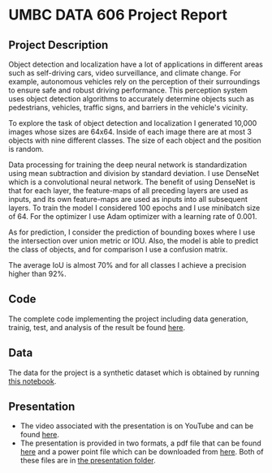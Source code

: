 # UMBC DATA 606 Project Report

## Project Description
 
Object detection and localization have a lot of applications in different areas such as self-driving cars, video surveillance, and climate change. For example, autonomous vehicles rely on the perception of their surroundings to ensure safe and robust driving performance. This perception system uses object detection algorithms to accurately determine objects such as pedestrians, vehicles, traffic signs, and barriers in the vehicle's vicinity. 

To explore the task of object detection and localization I generated 10,000 images whose sizes are 64x64. Inside of each image there are at most 3 objects with nine different classes. The size of each object and the position is random.

Data processing for training the deep neural network is standardization using mean subtraction and division by standard deviation.
I use DenseNet which is a convolutional neural network. The benefit of using DenseNet is that for each layer, the feature-maps of all preceding layers are used as inputs, and its own feature-maps are used as inputs into all subsequent layers.
To train the model I considered 100 epochs and I use minibatch size of 64. For the optimizer I use Adam optimizer with a learning rate of 0.001.

As for prediction, I consider the prediction of bounding boxes where I use the intersection over union metric or IOU. Also, the model is able to predict the class of objects, and for comparison I use a confusion matrix.

The average IoU is almost 70% and for all classes I achieve a precision higher than 92%.

## Code
The complete code implementing the project including data generation, trainig, test, and analysis of the result be found [here](https://github.com/DATA-606-FALL-2022/data606_Tahereh/blob/main/02_train_and_test_DenseNet.ipynb).

## Data
The data for the project is a synthetic dataset which is obtained by running [this notebook](https://github.com/DATA-606-FALL-2022/data606_Tahereh/blob/main/01_data_Generator.ipynb).

## Presentation
- The video associated with the presentation is on YouTube and can be found [here](https://youtu.be/MDEWD0ut4Sc).
- The presentation is provided in two formats, a pdf file that can be found [here](https://github.com/DATA-606-FALL-2022/data606_Tahereh/blob/main/presentation/Presentation_Capstone606_Tahereh_Hematian.pdf) and a power point file which can be downloaded from [here](https://github.com/DATA-606-FALL-2022/data606_Tahereh/blob/main/presentation/Presentation_Capstone606_Tahereh_Hematian%20(2).pptx). Both of these files are in [the presentation folder](https://github.com/DATA-606-FALL-2022/data606_Tahereh/tree/main/presentation).
